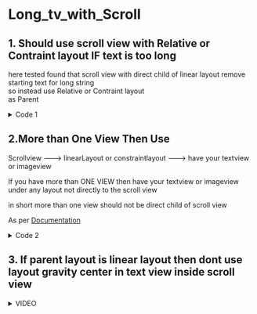# Long_tv_with_Scroll

## 1. Should use scroll view with Relative or Contraint layout IF text is too long
here tested found that scroll view with direct child of linear layout remove starting text for long string </br>
so instead use Relative or Contraint layout</br>
as Parent

<details><summary>Code 1</summary>
<p>

```.xml
<?xml version="1.0" encoding="utf-8"?>
<RelativeLayout xmlns:android="http://schemas.android.com/apk/res/android"
    xmlns:app="http://schemas.android.com/apk/res-auto"
    xmlns:tools="http://schemas.android.com/tools"
    android:layout_width="match_parent"
    android:layout_height="match_parent"
    android:orientation="vertical"
    tools:context=".MainActivity">


    <ImageView
        android:id="@+id/imageView4"
        android:layout_width="match_parent"
        android:layout_height="200dp"
        android:contentDescription="@string/pic_1"
        android:src="@drawable/icons8_github_256"
        android:backgroundTint="@color/white"
        />

    <ScrollView
        android:id="@+id/scrollView"
        android:layout_width="match_parent" or //wrap content
        android:layout_height="300dp"
        android:layout_below="@id/imageView4"
        >

        <TextView
            android:id="@+id/textView"
            android:layout_width="match_parent"
            android:layout_height="wrap_content"
            android:textSize="14sp"
            android:text="@string/some_text" />
    </ScrollView>

    <ImageView
        android:id="@+id/imageView3"
        android:layout_width="match_parent"
        android:layout_height="wrap_content"
        android:src="@drawable/java"
        android:layout_below="@+id/scrollView"/>

</RelativeLayout>
```
</p>
</details>

## 2.More than One View Then Use  
Scrollview ---> linearLayout or constraintlayout ---> have your textview or imageview

If you have more than ONE VIEW then have your textview or imageview under any layout not directly to the scroll view

in short more than one view should not be direct child of scroll view

As per [Documentation](https://developer.android.com/reference/android/widget/ScrollView)
   
<details><summary>Code 2</summary>
<p>

```.xml
<?xml version="1.0" encoding="utf-8"?>
<androidx.constraintlayout.widget.ConstraintLayout 
    xmlns:android="http://schemas.android.com/apk/res/android"
    xmlns:app="http://schemas.android.com/apk/res-auto"
    xmlns:tools="http://schemas.android.com/tools"
    android:layout_width="match_parent"
    android:layout_height="match_parent"
    android:padding="10dp"
    tools:context=".NewsDetailActivity">

    <com.google.android.material.imageview.ShapeableImageView
        android:id="@+id/newsImage"
        android:layout_width="match_parent"
        android:layout_height="200dp"
        android:scaleType="centerCrop"
        app:layout_constraintBottom_toBottomOf="parent"
        app:layout_constraintEnd_toEndOf="parent"
        app:layout_constraintHorizontal_bias="0.842"
        app:layout_constraintStart_toStartOf="parent"
        app:layout_constraintTop_toTopOf="parent"
        app:layout_constraintVertical_bias="0.03"
        app:srcCompat="@drawable/img1">

    </com.google.android.material.imageview.ShapeableImageView>

    <com.google.android.material.textview.MaterialTextView
        android:id="@+id/newsHeading"
        android:layout_width="wrap_content"
        android:layout_height="wrap_content"
        android:gravity="start"
        android:text="Joe Biden appoints two prominent......"
        android:textSize="23sp"
        android:textStyle="bold"
        app:layout_constraintBottom_toBottomOf="parent"
        app:layout_constraintEnd_toEndOf="parent"
        app:layout_constraintHorizontal_bias="0.526"
        app:layout_constraintStart_toStartOf="parent"
        app:layout_constraintTop_toBottomOf="@+id/newsImage"
        app:layout_constraintVertical_bias="0.03">

    </com.google.android.material.textview.MaterialTextView>

    <ScrollView
        android:layout_width="376dp"  //or wrap content
        android:layout_height="200dp" //or 0dp but not match parent or wrap content
        android:layout_marginTop="12dp"
        app:layout_constraintBottom_toBottomOf="parent"
        app:layout_constraintEnd_toEndOf="parent"
        app:layout_constraintHorizontal_bias="0.742"
        app:layout_constraintStart_toStartOf="parent"
        app:layout_constraintTop_toBottomOf="@+id/newsHeading"
        app:layout_constraintVertical_bias="0.177">
        >

        <androidx.constraintlayout.widget.ConstraintLayout
            android:layout_width="match_parent"
            android:layout_height="wrap_content">
            <TextView
                android:layout_width="match_parent"
                android:layout_height="wrap_content"
                android:text="@string/news_content"
                app:layout_constraintStart_toStartOf="parent"
                app:layout_constraintEnd_toEndOf="parent"
                app:layout_constraintTop_toTopOf="parent"
                app:layout_constraintBottom_toBottomOf="parent">
            </TextView>
            
            //Your other view HERE 

        </androidx.constraintlayout.widget.ConstraintLayout>
    </ScrollView>
</androidx.constraintlayout.widget.ConstraintLayout>
```
</p>
</details>


## 3. If parent layout is linear layout then dont use layout gravity center in text view inside scroll view 

<details><summary>VIDEO</summary>
<p>

https://user-images.githubusercontent.com/52217208/217413425-e2c4d6ac-cb25-4a06-8a74-b6bd2a7ffccd.mp4
</p>
</details>

